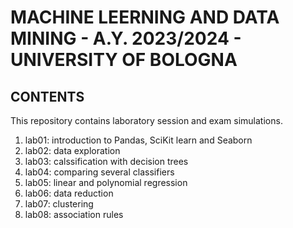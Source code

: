 # MACHINE LEERNING AND DATA MINING - A.Y. 2023/2024 - UNIVERSITY OF BOLOGNA 

## CONTENTS 

This repository contains laboratory session and exam simulations.

1. lab01: introduction to Pandas, SciKit learn and Seaborn 
2. lab02: data exploration
3. lab03: calssification with decision trees
4. lab04: comparing several classifiers 
5. lab05: linear and polynomial regression 
6. lab06: data reduction  
7. lab07: clustering 
8. lab08: association rules 